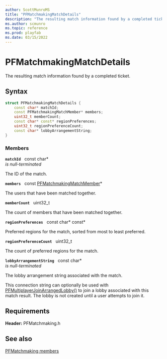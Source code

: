 ```yaml
---
author: ScottMunroMS
title: "PFMatchmakingMatchDetails"
description: "The resulting match information found by a completed ticket."
ms.author: scmunro
ms.topic: reference
ms.prod: playfab
ms.date: 03/15/2022
---
```


# PFMatchmakingMatchDetails  

The resulting match information found by a completed ticket.  

## Syntax  
  
```cpp
struct PFMatchmakingMatchDetails {  
    const char* matchId;  
    const PFMatchmakingMatchMember* members;  
    uint32_t memberCount;  
    const char* const* regionPreferences;  
    uint32_t regionPreferenceCount;  
    const char* lobbyArrangementString;  
}  
```
  
### Members  
  
**`matchId`** &nbsp; const char*  
*is null-terminated*  
  
The ID of the match.
  
**`members`** &nbsp; const [PFMatchmakingMatchMember](pfmatchmakingmatchmember.md)*  
  
The users that have been matched together.
  
**`memberCount`** &nbsp; uint32_t  
  
The count of members that have been matched together.
  
**`regionPreferences`** &nbsp; const char* const*  
  
Preferred regions for the match, sorted from most to least preferred.
  
**`regionPreferenceCount`** &nbsp; uint32_t  
  
The count of preferred regions for the match.
  
**`lobbyArrangementString`** &nbsp; const char*  
*is null-terminated*  
  
The lobby arrangement string associated with the match.
  
This connection string can optionally be used with [PFMultiplayerJoinArrangedLobby()](../../pflobby/functions/pfmultiplayerjoinarrangedlobby.md) to join a lobby associated with this match result. The lobby is not created until a user attempts to join it.
  
  
## Requirements  
  
**Header:** PFMatchmaking.h
  
## See also  
[PFMatchmaking members](../pfmatchmaking_members.md)  

  
  
